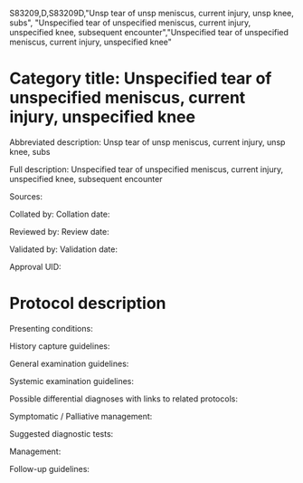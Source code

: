 S83209,D,S83209D,"Unsp tear of unsp meniscus, current injury, unsp knee, subs", "Unspecified tear of unspecified meniscus, current injury, unspecified knee, subsequent encounter","Unspecified tear of unspecified meniscus, current injury, unspecified knee"
# Category title: Unspecified tear of unspecified meniscus, current injury, unspecified knee

Abbreviated description: Unsp tear of unsp meniscus, current injury, unsp knee, subs

Full description: Unspecified tear of unspecified meniscus, current injury, unspecified knee, subsequent encounter

Sources:

Collated by:
Collation date:

Reviewed by:
Review date:

Validated by:
Validation date:

Approval UID:

# Protocol description

Presenting conditions:

History capture guidelines:

General examination guidelines:

Systemic examination guidelines:

Possible differential diagnoses with links to related protocols:

Symptomatic / Palliative management:

Suggested diagnostic tests:

Management:

Follow-up guidelines:
